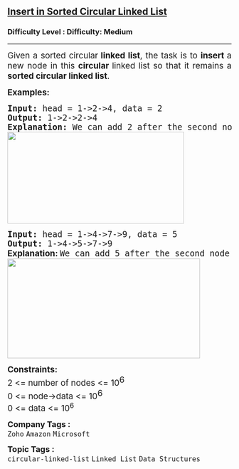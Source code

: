 <h2><a href="https://www.geeksforgeeks.org/problems/sorted-insert-for-circular-linked-list/1">Insert in Sorted Circular Linked List</a></h2><h3>Difficulty Level : Difficulty: Medium</h3><hr><div class="problems_problem_content__Xm_eO"><p style="text-align: justify;"><span style="font-size: 14pt;">Given a sorted circular<strong> linked list</strong>, the task is to <strong>insert </strong>a new node in this <strong>circular </strong>linked list so that it remains a <strong>sorted circular linked list</strong>.</span></p>
<p style="text-align: justify;"><span style="font-size: 14pt;"><strong>Examples:</strong></span></p>
<pre style="text-align: justify;"><span style="font-size: 14pt;"><strong>Input: </strong>head = 1-&gt;2-&gt;4, data = 2
<strong>Output: </strong>1-&gt;2-&gt;2-&gt;4<strong><br></strong><strong>Explanation: </strong>We can add 2 after the second node.<br><img src="https://media.geeksforgeeks.org/img-practice/prod/addEditProblem/700127/Web/Other/blobid0_1724411599.png" width="397" height="206" style="filter: invert(0);"><br></span></pre>
<pre style="text-align: justify;"><span style="font-size: 14pt;"><strong>Input: </strong>head = 1-&gt;4-&gt;7-&gt;9, data = 5
<strong>Output: </strong>1-&gt;4-&gt;5-&gt;7-&gt;9<strong><br></strong><strong style="font-family: -apple-system, BlinkMacSystemFont, 'Segoe UI', Roboto, Oxygen, Ubuntu, Cantarell, 'Open Sans', 'Helvetica Neue', sans-serif;">Explanation: </strong>We can add 5 after the second node.<br><img src="https://media.geeksforgeeks.org/img-practice/prod/addEditProblem/700127/Web/Other/blobid1_1724411615.png" width="433" height="224" style="filter: invert(0);"></span></pre>
<p style="text-align: justify;"><span style="font-size: 14pt;"><strong style="font-size: 14pt;">Constraints:</strong><br><span style="font-size: 14pt;">2 &lt;= number of nodes &lt;= 10</span><sup style="font-size: 14pt;">6</sup><br><span style="font-size: 14pt;">0 &lt;= node-&gt;data &lt;= 10</span><sup style="font-size: 14pt;">6</sup><br><span style="font-size: 18.6667px;">0 &lt;= data &lt;= 10<sup>6</sup></span><br></span></p></div><p><span style=font-size:18px><strong>Company Tags : </strong><br><code>Zoho</code>&nbsp;<code>Amazon</code>&nbsp;<code>Microsoft</code>&nbsp;<br><p><span style=font-size:18px><strong>Topic Tags : </strong><br><code>circular-linked-list</code>&nbsp;<code>Linked List</code>&nbsp;<code>Data Structures</code>&nbsp;